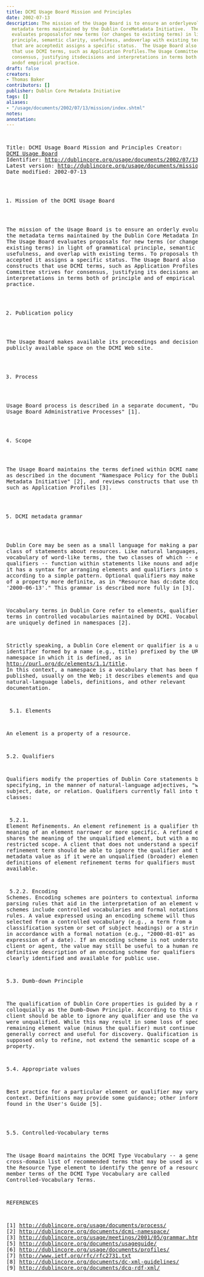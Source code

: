 ```yaml
---
title: DCMI Usage Board Mission and Principles
date: 2002-07-13
description: The mission of the Usage Board is to ensure an orderlyevolution of the
  metadata terms maintained by the Dublin CoreMetadata Initiative.  The Usage Board
  evaluates proposalsfor new terms (or changes to existing terms) in light ofgrammatical
  principle, semantic clarity, usefulness, andoverlap with existing terms.  To proposals
  that are acceptedit assigns a specific status.  The Usage Board also evaluatesconstructs
  that use DCMI terms, such as Application Profiles.The Usage Committee strives for
  consensus, justifying itsdecisions and interpretations in terms both of principle
  andof empirical practice.
draft: false
creators:
- Thomas Baker
contributors: []
publisher: Dublin Core Metadata Initiative
tags: []
aliases:
- "/usage/documents/2002/07/13/mission/index.shtml"
notes: 
annotation: 
---
```


<!--#include virtual="/ssi/header.shtml" --><pre>
Title: DCMI Usage Board Mission and Principles
Creator: <a href="mailto:dc-usage@jiscmail.ac.uk">DCMI Usage Board</a>
Identifier: <a href="/usage/documents/2002/07/13/mission/">http://dublincore.org/usage/documents/2002/07/13/mission/</a>
Latest version: <a href="/usage/documents/mission/">http://dublincore.org/usage/documents/mission/</a>
Date modified: 2002-07-13

1. Mission of the DCMI Usage Board

The mission of the Usage Board is to ensure an orderly
evolution of the metadata terms maintained by the Dublin Core
Metadata Initiative. The Usage Board evaluates proposals
for new terms (or changes to existing terms) in light of
grammatical principle, semantic clarity, usefulness, and
overlap with existing terms. To proposals that are accepted
it assigns a specific status. The Usage Board also evaluates
constructs that use DCMI terms, such as Application Profiles.
The Usage Committee strives for consensus, justifying its
decisions and interpretations in terms both of principle and
of empirical practice.

2. Publication policy

The Usage Board makes available its proceedings and decisions
in a publicly available space on the DCMI Web site.

3. Process

Usage Board process is described in a separate document,
"Dublin Core Usage Board Administrative Processes" [1].

4. Scope

The Usage Board maintains the terms defined within DCMI
namespaces, as described in the document "Namespace Policy for
the Dublin Core Metadata Initiative" [2], and reviews constructs
that use these terms, such as Application Profiles [3].

5. DCMI metadata grammar

Dublin Core may be seen as a small language for making a
particular class of statements about resources. Like natural
languages, it has a vocabulary of word-like terms, the two
classes of which -- elements and qualifiers -- function within
statements like nouns and adjectives; and it has a syntax for
arranging elements and qualifiers into statements according to a
simple pattern. Optional qualifiers may make the meaning of a
property more definite, as in "Resource has dc:date dcq:revised
'2000-06-13'." This grammar is described more fully in [3].

Vocabulary terms in Dublin Core refer to elements, qualifiers,
or terms in controlled vocabularies maintained by DCMI.
Vocabulary terms are uniquely defined in namespaces [2].

Strictly speaking, a Dublin Core element or qualifier is a
unique identifier formed by a name (e.g., title) prefixed by the
URI of the namespace in which it is defined, as in
<a href="http://purl.org/dc/elements/1.1/title">http://purl.org/dc/elements/1.1/title</a>. In this context, a
namespace is a vocabulary that has been formally published,
usually on the Web; it describes elements and qualifiers with
natural-language labels, definitions, and other relevant
documentation.

<a id="element" name="element"></a>
5.1. Elements

An element is a property of a resource.

5.2. Qualifiers

Qualifiers modify the properties of Dublin Core statements by
specifying, in the manner of natural-language adjectives, "what
kind" of subject, date, or relation. Qualifiers currently fall
into two classes:

<a id="element-refinement" name="element-refinement"></a>
5.2.1. Element Refinements. An element refinement is a
qualifier that makes the meaning of an element narrower or more
specific. A refined element shares the meaning of the
unqualified element, but with a more restricted scope. A client
that does not understand a specific element refinement term
should be able to ignore the qualifier and treat the metadata
value as if it were an unqualified (broader) element. The
definitions of element refinement terms for qualifiers must be
publicly available.

<a id="encoding-scheme" name="encoding-scheme"></a>
5.2.2. Encoding Schemes. Encoding schemes are pointers to
contextual information or parsing rules that aid in the
interpretation of an element value. These schemes include
controlled vocabularies and formal notations or parsing rules.
A value expressed using an encoding scheme will thus be a token
selected from a controlled vocabulary (e.g., a term from a
classification system or set of subject headings) or a string
formatted in accordance with a formal notation (e.g.,
"2000-01-01" as the standard expression of a date). If an
encoding scheme is not understood by a client or agent, the
value may still be useful to a human reader. The definitive
description of an encoding scheme for qualifiers must be clearly
identified and available for public use.

5.3. Dumb-down Principle

The qualification of Dublin Core properties is guided by a rule
known colloquially as the Dumb-Down Principle. According to
this rule, a client should be able to ignore any qualifier and
use the value as if it were unqualified. While this may result
in some loss of specificity, the remaining element value (minus
the qualifier) must continue to be generally correct and useful
for discovery. Qualification is therefore supposed only to
refine, not extend the semantic scope of a property.

5.4. Appropriate values

Best practice for a particular element or qualifier may vary by
context. Definitions may provide some guidance; other
information may be found in the User's Guide [5].

<a id="controlled-vocabulary-term" name="controlled-vocabulary-term"></a>
5.5. Controlled-Vocabulary terms

The Usage Board maintains the DCMI Type Vocabulary -- a
general, cross-domain list of recommended terms that may
be used as values for the Resource Type element to identify
the genre of a resource. The member terms of the DCMI Type
Vocabulary are called Controlled-Vocabulary Terms.

REFERENCES

[1] <a href="/usage/documents/process/">http://dublincore.org/usage/documents/process/</a>
[2] <a href="/documents/dcmi-namespace/">http://dublincore.org/documents/dcmi-namespace/</a>
[3] <a href="/usage/meetings/2001/05/grammar.htm">http://dublincore.org/usage/meetings/2001/05/grammar.htm</a>
[5] <a href="/documents/usageguide/">http://dublincore.org/documents/usageguide/</a>
[6] <a href="/usage/documents/profiles/">http://dublincore.org/usage/documents/profiles/</a>
[7] <a href="http://www.ietf.org/rfc/rfc2731.txt">http://www.ietf.org/rfc/rfc2731.txt</a> 
[8] <a href="/documents/dc-xml-guidelines/">http://dublincore.org/documents/dc-xml-guidelines/</a>
[9] <a href="/documents/dcq-rdf-xml/">http://dublincore.org/documents/dcq-rdf-xml/</a>
</pre><!--#include virtual="/ssi/footer.shtml" -->
